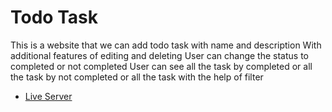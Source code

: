 # Todo Task

This is a website that we can add todo task with name and description
With additional features of editing and deleting
User can change the status to completed or not completed
User can see all the task by completed or all the task by not completed or all the task with the help of filter


- [Live Server](https://reactday5byfabianrajafernando.netlify.app/) 

